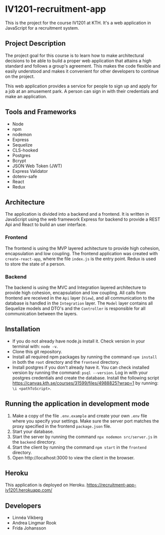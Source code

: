 # IV1201-recruitment-app
This is the project for the course IV1201 at KTH. It's a web application in JavaScript for a recruitment system.

## Project Description 

The project goal for this course is to learn how to make architectural decisions to be able to build a proper web application that attains a high standard and follows a group's agreement. This makes the code flexible and easily understood and makes it convenient for other developers to continue on the project.

This web application provides a service for people to sign up and apply for a job at an amusement park. A person can sign in with their credentials and make an application. 

## Tools and Frameworks
- Node
- npm
- nodemon
- Express
- Sequelize
- CLS-hooked
- Postgres
- Bcrypt
- JSON Web Token (JWT)
- Express Validator
- dotenv-safe
- React
- Redux

## Architecture

The application is divided into a backend and a frontend. It is written in JavaScript using the web framework Express for backend to provide a REST Api and React to build an user interface. 

### Frontend
The frontend is using the MVP layered achitecture to provide high cohesion, encapsulation and low coupling. The frontend application was created with `create-react-app`, where the file `index.js` is the entry point. Redux is used to store the state of a person. 

### Backend
The backend is using the MVC and Integration layered architecture to provide high cohesion, encapsulation and low coupling. All calls from frontend are received in the `Api` layer (`View`), and all communication to the database is handled in the `Integration` layer. The `Model` layer contains all Sequelize models and DTO's and the `Controller` is responsible for all communication between the layers.  

## Installation
- If you do not already have node.js install it. Check version in your terminal with: `node -v`.
- Clone this git repository.
- Install all required npm packages by running the command `npm install` in both the `root` directory and the `frontend` directory.
- Install postgres if you don't already have it. You can check installed version by running the command: `psql --version`. Log in with your postgres credentials and create the database. Install the following script https://canvas.kth.se/courses/31599/files/4988825?wrap=1 by running: `\i <pathToScript>`.

## Running the application in development mode
1. Make a copy of the file `.env.example` and create your own `.env` file where you specify your settings. Make sure the server port matches the proxy specified in the frontend `package.json` file.
2. Start your database. 
3. Start the server by running the command `npx nodemon src/server.js` in the `backend` directory.
4. Start the client by running the command `npm start` in the `frontend` directory.
5. Open http://localhost:3000 to view the client in the browser.

## Heroku 

This application is deployed on Heroku. https://recruitment-app-iv1201.herokuapp.com/

## Developers
- Linnéa Vikberg
- Andrea Lingmar Rook
- Frida Johansson
